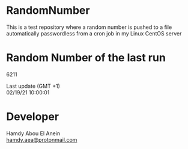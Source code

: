 # RandomNumber    
This is a test repository where a random number is pushed to a file automatically passwordless from a cron job in my Linux CentOS server    
# Random Number of the last run   
6211
      
Last update (GMT +1)    
02/19/21 10:00:01
# Developer    
Hamdy Abou El Anein   
hamdy.aea@protonmail.com
